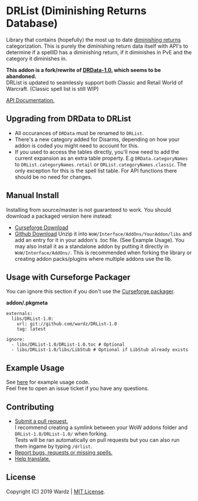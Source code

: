 # DRList (Diminishing Returns Database)

Library that contains (hopefully) the most up to date [diminishing returns](https://wow.gamepedia.com/Diminishing_returns) categorization. This is purely the diminishing return data itself with API's to determine if a spellID has a diminishing return, if it diminishes in PvE and the category it diminishes in.
  
**This addon is a fork/rewrite of [DRData-1.0.](https://www.wowace.com/projects/drdata-1-0) which seems to be abandoned.**  
DRList is updated to seamlessly support both Classic and Retail World of Warcraft. (Classic spell list is still WIP)
  
[API Documentation.](https://wardz.github.io/DRList-1.0/)

## Upgrading from DRData to DRList

- All occurances of `DRData` must be renamed to `DRList`.
- There's a new category added for Disarms, depending on how your addon is coded you might need to account for this.
- If you used to access the tables directly, you'll now need to add the current expansion as an extra table property.
  E.g `DRData.categoryNames` to `DRList.categoryNames.retail` or `DRList.categoryNames.classic`. The only exception for this is
  the spell list table. For API functions there should be no need for changes.

## Manual Install

Installing from source/master is not guaranteed to work. You should download a packaged version here instead:

- [Curseforge Download](https://wow.curseforge.com/projects/drlist-1-0)  
- [Github Download](https://github.com/wardz/drlist/releases)
Unzip it into ```WoW/Interface/AddOns/YourAddon/libs``` and add an entry for it in your addon's .toc file. (See Example Usage).
You may also install it as a standalone addon by putting it directly in ```WoW/Interface/AddOns/```. This is recommended when
forking the library or creating addon packs/plugins where multiple addons use the lib.

## Usage with Curseforge Packager

You can ignore this section if you don't use the [Curseforge packager](https://authors.curseforge.com/knowledge-base/world-of-warcraft/527-preparing-the-packagemeta-file).
  
**addon/.pkgmeta**

```
externals:
  libs/DRList-1.0:
    url: git://github.com/wardz/DRList-1.0
    tag: latest

ignore:
  - libs/DRList-1.0/DRList-1.0.toc # Optional
  - libs/DRList-1.0/libs/LibStub # Optional if LibStub already exists
```

## Example Usage

See [here](https://github.com/wardz/DRList-1.0/wiki/Example-Usage) for example usage code.  
Feel free to open an issue ticket if you have any questions.

## Contributing

- [Submit a pull request.](https://github.com/wardz/DRList-1.0/pulls)  
  I recommend creating a symlink between your WoW addons folder and `DRList-1.0/DRList-1.0/` when forking.  
  Tests will be ran automatically on pull requests but you can also run them ingame by typing `/drlist`.  
- [Report bugs, requests or missing spells.](https://github.com/wardz/drlist-1.0/issues)
- [Help translate.](https://www.curseforge.com/wow/addons/drlist-1-0/localization)

## License

Copyright (C) 2019 Wardz | [MIT License](https://opensource.org/licenses/mit-license.php).
